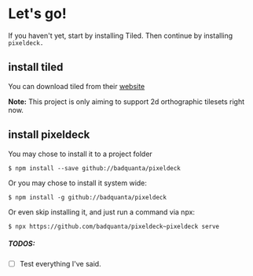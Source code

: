 # Let's go!

If you haven't yet, start by installing Tiled.  Then continue by installing `pixeldeck.`

## install tiled

You can download tiled from their [website](https://www.mapeditor.org/)

__Note:__ This project is only aiming to support 2d orthographic tilesets right now.

## install pixeldeck

You may chose to install it to a project folder

    $ npm install --save github://badquanta/pixeldeck

Or you may chose to install it system wide:

    $ npm install -g github://badquanta/pixeldeck

Or even skip installing it, and just run a command via npx:

    $ npx https://github.com/badquanta/pixeldeck~pixeldeck serve

##### TODOS:

* [ ] Test everything I've said.
